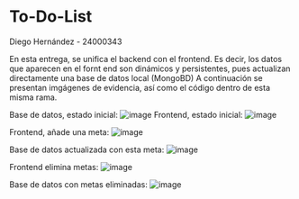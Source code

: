 # To-Do-List

Diego Hernández - 24000343

En esta entrega, se unifica el backend con el frontend. Es decir, los datos que aparecen en el fornt end son dinámicos y persistentes, pues actualizan directamente una base de datos local (MongoBD)
A continuación se presentan imgágenes de evidencia, así como el código dentro de esta misma rama. 

Base de datos, estado inicial:
![image](https://github.com/user-attachments/assets/285a7908-6682-4e8c-b999-4d9d48604e19)
Frontend, estado inicial:
![image](https://github.com/user-attachments/assets/036c977a-dad2-4472-b792-074ffaf100de)

Frontend, añade una meta: 
![image](https://github.com/user-attachments/assets/f4e4cc07-bce4-4a5e-ae7c-f8e175d27da6)

Base de datos actualizada con esta meta: 
![image](https://github.com/user-attachments/assets/cab0197e-7bb3-4011-b3ce-f51de4e0630b)

Frontend elimina metas: 
![image](https://github.com/user-attachments/assets/adb763c9-c191-42dc-9667-3b4de2bcb4a6)

Base de datos con metas eliminadas: 
![image](https://github.com/user-attachments/assets/e2047c09-470a-4501-9cf1-73b87fc6180f)
